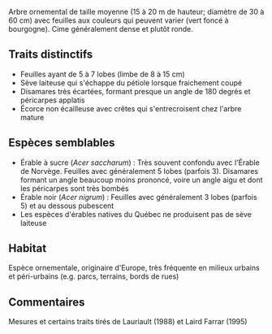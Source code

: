 
<!--
1-https://www.inaturalist.org/observations/237490917
2-https://www.inaturalist.org/observations/221034864
1-https://www.inaturalist.org/observations/248232035
1-https://www.inaturalist.org/observations/249101187
1-https://www.inaturalist.org/observations/217507411
1-https://www.inaturalist.org/observations/241548195
2-https://www.inaturalist.org/observations/221101387
1-https://www.inaturalist.org/observations/254518822
-->

Arbre ornemental de taille moyenne (15 à 20 m de hauteur; diamètre de 30 à 60 cm) avec feuilles aux couleurs qui peuvent varier (vert foncé à bourgogne). Cime généralement dense et plutôt ronde.

## Traits distinctifs

- Feuilles ayant de 5 à 7 lobes (limbe de 8 à 15 cm)
- Sève laiteuse qui s'échappe du pétiole lorsque fraichement coupé
- Disamares très écartées, formant presque un angle de 180 degrés et péricarpes applatis
- Écorce non écailleuse avec crêtes qui s'entrecroisent chez l'arbre mature

## Espèces semblables

- Érable à sucre (_Acer saccharum_) : Très souvent confondu avec l'Érable de Norvège. Feuilles avec généralement 5 lobes (parfois 3). Disamares formant un angle beaucoup moins prononcé, voire un angle aigu et dont les péricarpes sont très bombés
- Érable noir (_Acer nigrum_) : Feuilles avec généralement 3 lobes (parfois 5) et au dessous pubescent
- Les espèces d'érables natives du Québec ne produisent pas de sève laiteuse

## Habitat

Espèce ornementale, originaire d'Europe, très fréquente en milieux urbains et péri-urbains (e.g. parcs, terrains, bords de rues)

## Commentaires

Mesures et certains traits tirés de Lauriault (1988) et Laird Farrar (1995)


